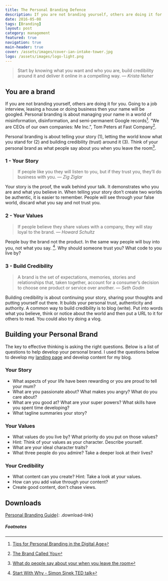 ```yaml
---
title: The Personal Branding Defence
description: If you are not branding yourself, others are doing it for you.
date: 2016-05-08
tags: [Branding]
layout: post
category: management
featured: true
navigation: true
main-header: true
cover: /assets/images/cover-ian-intake-tower.jpg
logo: /assets/images/logo-light.png
---
```

> Start by knowing what you want and who you are, build credibility around it and deliver it online in a compelling way.
> <cite> — Krista Neher</cite>

## You are a brand

If you are not branding yourself, others are doing it for you. Going to a job interview, leasing a house or doing business then your name will be googled. Personal branding is about managing your name in a world of misinformation, disinformation, and semi-permanent Google records[^tim-ferriss]. “We are CEOs of our own companies: Me Inc.”, Tom Peters at Fast Company[^fast-company].

Personal branding is about telling your story (1), letting the world know what you stand for (2) and building credibility (trust) around it (3). Think of your personal brand as what people say about you when you leave the room[^dorie-clark].

### 1 - Your Story

> If people like you they will listen to you, but if they trust you, they’ll do business with you.
> <cite> — Zig Ziglar</cite>

Your story is the proof, the walk behind your talk. It demonstrates who you are and what you believe in. When telling your story don’t create two worlds be authentic, it is easier to remember. People will see through your false world, discard what you say and not trust you.

### 2 - Your Values

> If people believe they share values with a company, they will stay loyal to the brand.
> <cite> — Howard Schultz</cite>

People buy the brand not the product. In the same way people will buy into you, not what you say. [^start-with-why]. Why should someone trust you? What code to you live by?

### 3 - Build Credibility

> A brand is the set of expectations, memories, stories and relationships that, taken together, account for a consumer’s decision to choose one product or service over another.
> <cite> — Seth Godin</cite>

Building credibility is about continuing your story, sharing your thoughts and putting yourself out there. It builds your personal trust, authenticity and authority. A common way to build credibility is to blog (write). Put into words what you believe, think or notice about the world and then put a URL to it for others to read. You could also try doing a vlog.

## Building your Personal Brand

The key to effective thinking is asking the right questions. Below is a list of questions to help develop your personal brand. I used the questions below to develop my [landing page](https://ianteda.com) and develop content for my blog.

### Your Story

* What aspects of your life have been rewarding or you are proud to tell your mum?
* What are you passionate about? What makes you angry? What do you care about?
* What are you good at? What are your super powers? What skills have you spent time developing?
* What tagline summaries your story?

### Your Values

* What values do you live by? What priority do you put on those values?
* Hint: Think of your values as your character. Describe yourself.
* What are your ideal character traits?
* What three people do you admire? Take a deeper look at their lives?

### Your Credibility

* What content can you create? Hint: Take a look at your values.
* How can you add value through your content?
* Create good content, don't chase views.

## Downloads
[Personal Branding Guide](/downloads/personal-branding-guide.html){: .download-link}


##### Footnotes
[^tim-ferriss]: [Tips for Personal Branding in the Digital Age](http://fourhourworkweek.com/2008/01/28/tips-for-personal-branding-in-the-digital-age-google-insurance-cache-flow-and-more/)
[^fast-company]: [The Brand Called You](http://www.fastcompany.com/28905/brand-called-you)
[^dorie-clark]: [What do people say about your when you leave the room](http://www.businessinnovationfactory.com/summit/story/what-do-people-say-about-you-when-you-leave-room)
[^start-with-why]: [Start With Why - Simon Sinek TED talk](https://www.youtube.com/watch?v=u4ZoJKF_VuA)
